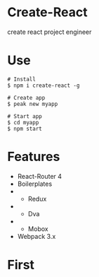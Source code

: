 # Create-React
create react project engineer

# Use

```
# Install
$ npm i create-react -g

# Create app
$ peak new myapp

# Start app
$ cd myapp
$ npm start
```

# Features
- React-Router 4
- Boilerplates
- - Redux
- - Dva
- - Mobox
- Webpack 3.x

# First
